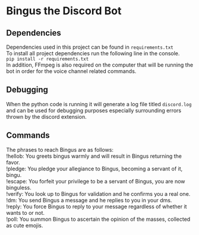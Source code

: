 # Bingus the Discord Bot

## Dependencies
Dependencies used in this project can be found in `requirements.txt`  
To install all project dependencies run the following line in the console.  
`pip install -r requirements.txt`  
In addition, FFmpeg is also required on the computer that will be running the bot in order for the voice channel related commands.

## Debugging 
When the python code is running it will generate a log file titled `discord.log` and can be used for debugging purposes 
especially surrounding errors thrown by the discord extension.

## Commands
The phrases to reach Bingus are as follows:  
!hellob:  You greets bingus warmly and will result in Bingus returning the favor.  
!pledge:  You pledge your allegiance to Bingus, becoming a servant of it, bingu.  
!escape:  You forfeit your privilege to be a servant of Bingus, you are now binguless.  
!verify:  You look up to Bingus for validation and he confirms you a real one.  
!dm:  You send Bingus a message and he replies to you in your dms.  
!reply:  You force Bingus to reply to your message regardless of whether it wants to or not.  
!poll:  You summon Bingus to ascertain the opinion of the masses, collected as cute emojis.  
